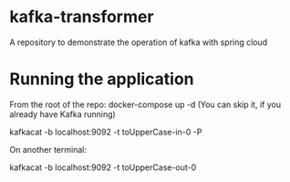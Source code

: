 # kafka-transformer
A repository to demonstrate the operation of kafka with spring cloud

# Running the application
From the root of the repo: docker-compose up -d (You can skip it, if you already have Kafka running)

kafkacat -b localhost:9092 -t toUpperCase-in-0 -P

On another terminal:

kafkacat -b localhost:9092 -t toUpperCase-out-0
